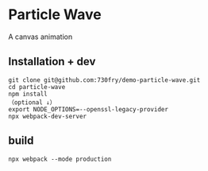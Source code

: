 # Particle Wave

A canvas animation

## Installation + dev

```
git clone git@github.com:730fry/demo-particle-wave.git
cd particle-wave
npm install
（optional ↓）
export NODE_OPTIONS=--openssl-legacy-provider
npx webpack-dev-server

```

## build

```
npx webpack --mode production

```
